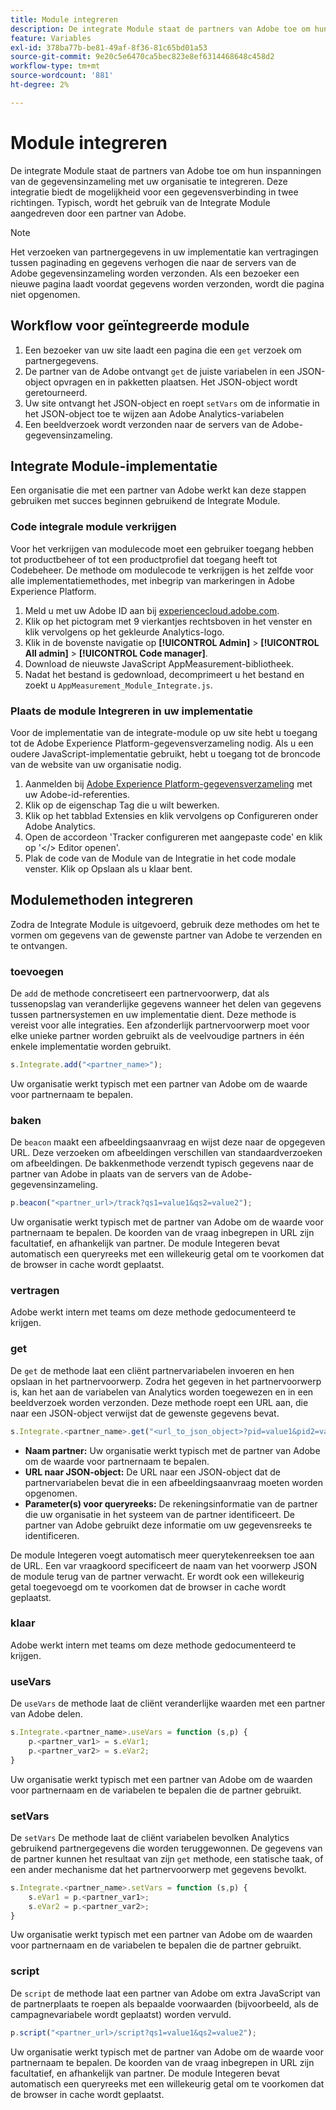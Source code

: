 ```yaml
---
title: Module integreren
description: De integrate Module staat de partners van Adobe toe om hun inspanningen van de gegevensinzameling met uw organisatie te integreren.
feature: Variables
exl-id: 378ba77b-be81-49af-8f36-81c65bd01a53
source-git-commit: 9e20c5e6470ca5bec823e8ef6314468648c458d2
workflow-type: tm+mt
source-wordcount: '881'
ht-degree: 2%

---
```


# Module integreren

De integrate Module staat de partners van Adobe toe om hun inspanningen van de gegevensinzameling met uw organisatie te integreren. Deze integratie biedt de mogelijkheid voor een gegevensverbinding in twee richtingen. Typisch, wordt het gebruik van de Integrate Module aangedreven door een partner van Adobe.

>[!NOTE]
>
>Het verzoeken van partnergegevens in uw implementatie kan vertragingen tussen paginading en gegevens verhogen die naar de servers van de Adobe gegevensinzameling worden verzonden. Als een bezoeker een nieuwe pagina laadt voordat gegevens worden verzonden, wordt die pagina niet opgenomen.

## Workflow voor geïntegreerde module

1. Een bezoeker van uw site laadt een pagina die een `get` verzoek om partnergegevens.
2. De partner van de Adobe ontvangt `get` de juiste variabelen in een JSON-object opvragen en in pakketten plaatsen. Het JSON-object wordt geretourneerd.
3. Uw site ontvangt het JSON-object en roept `setVars` om de informatie in het JSON-object toe te wijzen aan Adobe Analytics-variabelen
4. Een beeldverzoek wordt verzonden naar de servers van de Adobe- gegevensinzameling.

## Integrate Module-implementatie

Een organisatie die met een partner van Adobe werkt kan deze stappen gebruiken met succes beginnen gebruikend de Integrate Module.

### Code integrale module verkrijgen

Voor het verkrijgen van modulecode moet een gebruiker toegang hebben tot productbeheer of tot een productprofiel dat toegang heeft tot Codebeheer. De methode om modulecode te verkrijgen is het zelfde voor alle implementatiemethodes, met inbegrip van markeringen in Adobe Experience Platform.

1. Meld u met uw Adobe ID aan bij [experiencecloud.adobe.com](https://experiencecloud.adobe.com).
1. Klik op het pictogram met 9 vierkantjes rechtsboven in het venster en klik vervolgens op het gekleurde Analytics-logo.
1. Klik in de bovenste navigatie op **[!UICONTROL Admin]** > **[!UICONTROL All admin]** > **[!UICONTROL Code manager]**.
1. Download de nieuwste JavaScript AppMeasurement-bibliotheek.
1. Nadat het bestand is gedownload, decomprimeert u het bestand en zoekt u `AppMeasurement_Module_Integrate.js`.

### Plaats de module Integreren in uw implementatie

Voor de implementatie van de integrate-module op uw site hebt u toegang tot de Adobe Experience Platform-gegevensverzameling nodig. Als u een oudere JavaScript-implementatie gebruikt, hebt u toegang tot de broncode van de website van uw organisatie nodig.

1. Aanmelden bij [Adobe Experience Platform-gegevensverzameling](https://experience.adobe.com/data-collection) met uw Adobe-id-referenties.
1. Klik op de eigenschap Tag die u wilt bewerken.
1. Klik op het tabblad Extensies en klik vervolgens op Configureren onder Adobe Analytics.
1. Open de accordeon &#39;Tracker configureren met aangepaste code&#39; en klik op &#39;&lt;/> Editor openen&#39;.
1. Plak de code van de Module van de Integratie in het code modale venster. Klik op Opslaan als u klaar bent.

## Modulemethoden integreren

Zodra de Integrate Module is uitgevoerd, gebruik deze methodes om het te vormen om gegevens van de gewenste partner van Adobe te verzenden en te ontvangen.

### toevoegen

De `add` de methode concretiseert een partnervoorwerp, dat als tussenopslag van veranderlijke gegevens wanneer het delen van gegevens tussen partnersystemen en uw implementatie dient. Deze methode is vereist voor alle integraties. Een afzonderlijk partnervoorwerp moet voor elke unieke partner worden gebruikt als de veelvoudige partners in één enkele implementatie worden gebruikt.

```JavaScript
s.Integrate.add("<partner_name>");
```

Uw organisatie werkt typisch met een partner van Adobe om de waarde voor partnernaam te bepalen.

### baken

De `beacon` maakt een afbeeldingsaanvraag en wijst deze naar de opgegeven URL. Deze verzoeken om afbeeldingen verschillen van standaardverzoeken om afbeeldingen. De bakkenmethode verzendt typisch gegevens naar de partner van Adobe in plaats van de servers van de Adobe- gegevensinzameling.

```JavaScript
p.beacon("<partner_url>/track?qs1=value1&qs2=value2");
```

Uw organisatie werkt typisch met de partner van Adobe om de waarde voor partnernaam te bepalen. De koorden van de vraag inbegrepen in URL zijn facultatief, en afhankelijk van partner. De module Integeren bevat automatisch een queryreeks met een willekeurig getal om te voorkomen dat de browser in cache wordt geplaatst.

### vertragen

Adobe werkt intern met teams om deze methode gedocumenteerd te krijgen.

### get

De `get` de methode laat een cliënt partnervariabelen invoeren en hen opslaan in het partnervoorwerp. Zodra het gegeven in het partnervoorwerp is, kan het aan de variabelen van Analytics worden toegewezen en in een beeldverzoek worden verzonden. Deze methode roept een URL aan, die naar een JSON-object verwijst dat de gewenste gegevens bevat.

```JavaScript
s.Integrate.<partner_name>.get("<url_to_json_object>?pid=value1&pid2=value2");
```

* **Naam partner:** Uw organisatie werkt typisch met de partner van Adobe om de waarde voor partnernaam te bepalen.
* **URL naar JSON-object:** De URL naar een JSON-object dat de partnervariabelen bevat die in een afbeeldingsaanvraag moeten worden opgenomen.
* **Parameter(s) voor queryreeks:** De rekeningsinformatie van de partner die uw organisatie in het systeem van de partner identificeert. De partner van Adobe gebruikt deze informatie om uw gegevensreeks te identificeren.

De module Integeren voegt automatisch meer querytekenreeksen toe aan de URL. Een var vraagkoord specificeert de naam van het voorwerp JSON de module terug van de partner verwacht. Er wordt ook een willekeurig getal toegevoegd om te voorkomen dat de browser in cache wordt geplaatst.

### klaar

Adobe werkt intern met teams om deze methode gedocumenteerd te krijgen.

### useVars

De `useVars` de methode laat de cliënt veranderlijke waarden met een partner van Adobe delen.

```JavaScript
s.Integrate.<partner_name>.useVars = function (s,p) {
    p.<partner_var1> = s.eVar1;
    p.<partner_var2> = s.eVar2;
}
```

Uw organisatie werkt typisch met een partner van Adobe om de waarden voor partnernaam en de variabelen te bepalen die de partner gebruikt.

### setVars

De `setVars` De methode laat de cliënt variabelen bevolken Analytics gebruikend partnergegevens die worden teruggewonnen. De gegevens van de partner kunnen het resultaat van zijn `get` methode, een statische taak, of een ander mechanisme dat het partnervoorwerp met gegevens bevolkt.

```JavaScript
s.Integrate.<partner_name>.setVars = function (s,p) {
    s.eVar1 = p.<partner_var1>;
    s.eVar2 = p.<partner_var2>;
}
```

Uw organisatie werkt typisch met een partner van Adobe om de waarden voor partnernaam en de variabelen te bepalen die de partner gebruikt.

### script

De `script` de methode laat een partner van Adobe om extra JavaScript van de partnerplaats te roepen als bepaalde voorwaarden (bijvoorbeeld, als de campagnevariabele wordt geplaatst) worden vervuld.

```JavaScript
p.script("<partner_url>/script?qs1=value1&qs2=value2");
```

Uw organisatie werkt typisch met de partner van Adobe om de waarde voor partnernaam te bepalen. De koorden van de vraag inbegrepen in URL zijn facultatief, en afhankelijk van partner. De module Integeren bevat automatisch een queryreeks met een willekeurig getal om te voorkomen dat de browser in cache wordt geplaatst.
